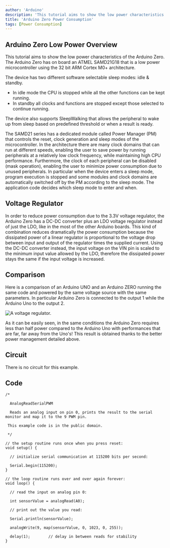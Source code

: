 ```yaml
---
author: 'Arduino'
description: 'This tutorial aims to show the low power characteristics of the Arduino Zero.'
title: 'Arduino Zero Power Consumption'
tags: [Power Consumption]
---
```


## Arduino Zero Low Power Overview

This tutorial aims to show the low power characteristics of the Arduino Zero. The Arduino Zero has on board an ATMEL SAMD21G18 that is a low power microcontroller using the 32 bit ARM Cortex M0+ architecture.

The device has two different software selectable sleep modes: idle & standby.
- In idle mode the CPU is stopped while all the other functions can be kept running.
- In standby all clocks and functions are stopped except those selected to continue running.

The device also supports SleepWalking that allows the peripheral to wake up from sleep based on predefined threshold or when a result is ready.

The SAMD21 series has a dedicated module called Power Manager (PM) that controls the reset, clock generation and sleep modes of the microcontroller. In the architecture there are many clock domains that can run at different speeds, enabling the user to save power by running peripherals at a relatively low clock frequency, while maintaining high CPU performance. Furthermore, the clock of each peripheral can be disabled (mask operation), enabling the user to minimize power consumption due to unused peripherals. In particular when the device enters a sleep mode, program execution is stopped and some modules and clock domains are automatically switched off by the PM according to the sleep mode. The application code decides which sleep mode to enter and when.

## Voltage Regulator

In order to reduce power consumption due to the 3.3V voltage regulator, the Arduino Zero has a DC-DC converter plus an LDO voltage regulator instead of just the LDO, like in the most of the other Arduino boards. This kind of combination reduces dramatically the power consumption because the dissipated power of a linear regulator is proportional to the voltage drop between input and output of the regulator times the  supplied current. Using the DC-DC converter instead, the input voltage on the VIN pin is scaled to the minimum input value allowed by the LDO, therefore the dissipated power stays the same if  the input voltage is increased.

## Comparison

Here is a comparison of an Arduino UNO and an Arduino ZERO running the same code and powered by the same voltage source with the same parameters. In particular Arduino Zero is connected to the output 1 while the Arduino Uno to the output 2.

![A voltage regulator.](assets/Arduino_zero_comp.jpg)

As it can be easily seen, in the same conditions the Arduino Zero requires less than half power compared to the Arduino Uno with performances that are far, far away from the Uno's! This result is obtained thanks to the better power management detailed above.

## Circuit

There is no circuit for this example.

## Code

```arduino
/*

  AnalogReadSerialPWM

  Reads an analog input on pin 0, prints the result to the serial monitor and map it to the 9 PWM pin.

 This example code is in the public domain.

 */

// the setup routine runs once when you press reset:
void setup() {

  // initialize serial communication at 115200 bits per second:

  Serial.begin(115200);
}

// the loop routine runs over and over again forever:
void loop() {

  // read the input on analog pin 0:

  int sensorValue = analogRead(A0);

  // print out the value you read:

  Serial.println(sensorValue);

  analogWrite(9, map(sensorValue, 0, 1023, 0, 255));

  delay(1);        // delay in between reads for stability
}


```